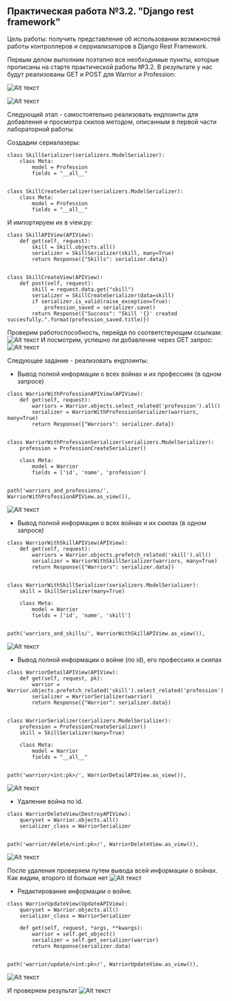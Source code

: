 ## Практическая работа №3.2. "Django rest framework"
Цель работы: получить представление об использовании возмжностей работы контроллеров и серриализаторов в Django Rest Framework.

Первым делом выполним поэтапно все необходимые пункты, которые прописаны на старте практической работы №3.2. В результате у нас будут реализованы GET и POST для Warrior и Profession:

![Alt текст](images/2_1.png)

![Alt текст](images/2_2.png)

Следующий этап - самостоятельно реализовать ендпоинты для добавления и просмотра скилов методом, описанным в первой части лабораторной работы.

Создадим сериалазеры:
```
class SkillSerializer(serializers.ModelSerializer):
    class Meta:
        model = Profession
        fields = "__all__"


class SkillCreateSerializer(serializers.ModelSerializer):
    class Meta:
        model = Profession
        fields = "__all__"
```
И импортируем их в view.py:
```
class SkillAPIView(APIView):
    def get(self, request):
        skill = Skill.objects.all()
        serializer = SkillSerializer(skill, many=True)
        return Response({"Skills": serializer.data})


class SkillCreateView(APIView):
    def post(self, request):
        skill = request.data.get("skill")
        serializer = SkillCreateSerializer(data=skill)
        if serializer.is_valid(raise_exception=True):
            profession_saved = serializer.save()
        return Response({"Success": "Skill '{}' created succesfully.".format(profession_saved.title)})
```

Проверим работоспособность, перейдя по соответствующим ссылкам:
![Alt текст](images/2_3.png)
И посмотрим, успешно ли добавление через GET запрос:
![Alt текст](images/2_4.png)

Следующее задание - реализовать ендпоинты:
- Вывод полной информации о всех войнах и их профессиях (в одном запросе)
```
class WarriorWithProfessionAPIView(APIView):
    def get(self, request):
        warriors = Warrior.objects.select_related('profession').all()
        serializer = WarriorWithProfessionSerializer(warriors, many=True)
        return Response({"Warriors": serializer.data})

        
class WarriorWithProfessionSerializer(serializers.ModelSerializer):
    profession = ProfessionCreateSerializer()

    class Meta:
        model = Warrior
        fields = ['id', 'name', 'profession']
 
        
path('warriors_and_professions/', WarriorWithProfessionAPIView.as_view()),
```
![Alt текст](images/2_5.png)

- Вывод полной информации о всех войнах и их скилах (в одном запросе)
```
class WarriorWithSkillAPIView(APIView):
    def get(self, request):
        warriors = Warrior.objects.prefetch_related('skill').all()
        serializer = WarriorWithSkillSerializer(warriors, many=True)
        return Response({"Warriors": serializer.data})

        
class WarriorWithSkillSerializer(serializers.ModelSerializer):
    skill = SkillSerializer(many=True)

    class Meta:
        model = Warrior
        fields = ['id', 'name', 'skill']
 
        
path('warriors_and_skills/', WarriorWithSkillAPIView.as_view()),
```
![Alt текст](images/2_6.png)

- Вывод полной информации о войне (по id), его профессиях и скилах
```
class WarriorDetailAPIView(APIView):
    def get(self, request, pk):
        warrior = Warrior.objects.prefetch_related('skill').select_related('profession').get(id=pk)
        serializer = WarriorSerializer(warrior)
        return Response({"Warrior": serializer.data})

        
class WarriorSerializer(serializers.ModelSerializer):
    profession = ProfessionCreateSerializer()
    skill = SkillSerializer(many=True)

    class Meta:
        model = Warrior
        fields = "__all__"
 
        
path('warrior/<int:pk>/', WarriorDetailAPIView.as_view()),
```
![Alt текст](images/2_7.png)

- Удаление война по id.
```
class WarriorDeleteView(DestroyAPIView):
    queryset = Warrior.objects.all()
    serializer_class = WarriorSerializer
 
        
path('warrior/delete/<int:pk>/', WarriorDeleteView.as_view()),
```
![Alt текст](images/2_8.png)

После удаления проверяем путем вывода всей информации о войнах. Как видим, второго id больше нет
![Alt текст](images/2_9.png)
- Редактирование информации о войне.
```
class WarriorUpdateView(UpdateAPIView):
    queryset = Warrior.objects.all()
    serializer_class = WarriorSerializer

    def get(self, request, *args, **kwargs):
        warrior = self.get_object()
        serializer = self.get_serializer(warrior)
        return Response(serializer.data)
 
        
path('warrior/update/<int:pk>/', WarriorUpdateView.as_view()),
```
![Alt текст](images/2_10.png)

И проверяем результат
![Alt текст](images/2_11.png)